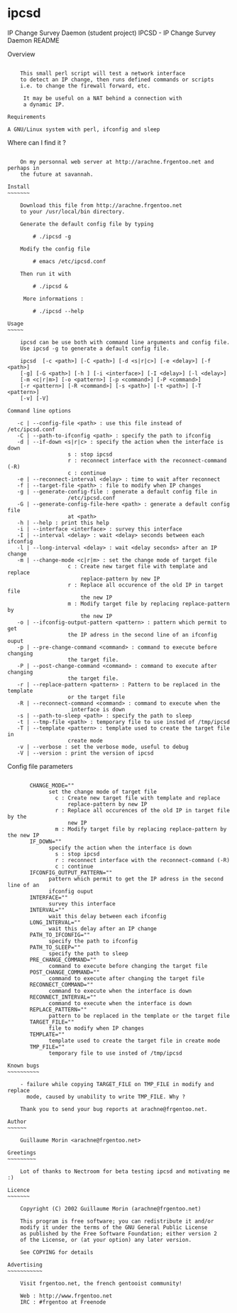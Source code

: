 # ipcsd
IP Change Survey Daemon (student project)
IPCSD - IP Change Survey Daemon 
README

Overview
~~~~~~~~

	This small perl script will test a network interface
	to detect an IP change, then runs defined commands or scripts
	i.e. to change the firewall forward, etc.

	 It may be useful on a NAT behind a connection with 
	 a dynamic IP.

Requirements 
~~~~~~~~~~~~

	A GNU/Linux system with perl, ifconfig and sleep

Where can I find it ?
~~~~~~~~~~~~~~~~~~~~

	On my personnal web server at http://arachne.frgentoo.net and perhaps in 
	the future at savannah.

Install
~~~~~~~

	Download this file from http://arachne.frgentoo.net 
	to your /usr/local/bin directory. 

	Generate the default config file by typing

		# ./ipcsd -g

	Modify the config file

		# emacs /etc/ipcsd.conf

	Then run it with

		# ./ipcsd &

	 More informations : 

		# ./ipcsd --help

Usage
~~~~~

	ipcsd can be use both with command line arguments and config file.
	Use ipcsd -g to generate a default config file.

	ipcsd  [-c <path>] [-C <path>] [-d <s|r|c>] [-e <delay>] [-f <path>] 
	[-g] [-G <path>] [-h ] [-i <interface>] [-I <delay>] [-l <delay>] 
	[-m <c|r|m>] [-o <pattern>] [-p <command>] [-P <command>] 
	[-r <pattern>] [-R <command>] [-s <path>] [-t <path>] [-T <pattern>] 
	[-v] [-V]

Command line options 
~~~~~~~~~~~~~~~~~~~~

       -c | --config-file <path> : use this file instead of /etc/ipcsd.conf
       -C | --path-to-ifconfig <path> : specify the path to ifconfig
       -d | --if-down <s|r|c> : specify the action when the interface is down
                       s : stop ipcsd
                       r : reconnect interface with the reconnect-command (-R)
                       c : continue
       -e | --reconnect-interval <delay> : time to wait after reconnect
       -f | --target-file <path> : file to modify when IP changes
       -g | --generate-config-file : generate a default config file in
                       /etc/ipcsd.conf
       -G | --generate-config-file-here <path> : generate a default config file
                       at <path>
       -h | --help : print this help
       -i | --interface <interface> : survey this interface
       -I | --interval <delay> : wait <delay> seconds between each ifconfig
       -l | --long-interval <delay> : wait <delay seconds> after an IP change
       -m | --change-mode <c|r|m> : set the change mode of target file
                       c : Create new target file with template and replace
                           replace-pattern by new IP
                       r : Replace all occurence of the old IP in target file
                           the new IP
                       m : Modify target file by replacing replace-pattern by
                           the new IP
       -o | --ifconfig-output-pattern <pattern> : pattern which permit to get
                       the IP adress in the second line of an ifconfig ouput
       -p | --pre-change-command <command> : command to execute before changing
                       the target file.
       -P | --post-change-command <command> : command to execute after changing
                       the target file.
       -r | --replace-pattern <pattern> : Pattern to be replaced in the template
                       or the target file
       -R | --reconnect-command <command> : command to execute when the
                        interface is down
       -s | --path-to-sleep <path> : specify the path to sleep
       -t | --tmp-file <path> : temporary file to use insted of /tmp/ipcsd
       -T | --template <pattern> : template used to create the target file in 
                       create mode
       -v | --verbose : set the verbose mode, useful to debug
       -V | --version : print the version of ipcsd

Config file parameters 
~~~~~~~~~~~~~~~~~~~~~~

       CHANGE_MODE=""
             set the change mode of target file
               c : Create new target file with template and replace
                   replace-pattern by new IP
               r : Replace all occurences of the old IP in target file by the 
                   new IP
               m : Modify target file by replacing replace-pattern by the new IP
       IF_DOWN=""
             specify the action when the interface is down
               s : stop ipcsd
               r : reconnect interface with the reconnect-command (-R)
               c : continue
       IFCONFIG_OUTPUT_PATTERN=""
             pattern which permit to get the IP adress in the second line of an
             ifconfig ouput
       INTERFACE=""
             survey this interface
       INTERVAL=""
             wait this delay between each ifconfig
       LONG_INTERVAL=""
             wait this delay after an IP change
       PATH_TO_IFCONFIG=""
             specify the path to ifconfig
       PATH_TO_SLEEP=""
             specify the path to sleep
       PRE_CHANGE_COMMAND=""
             command to execute before changing the target file
       POST_CHANGE_COMMAND=""
             command to execute after changing the target file
       RECONNECT_COMMAND=""
             command to execute when the interface is down
       RECONNECT_INTERVAL=""
             command to execute when the interface is down
       REPLACE_PATTERN=""
             pattern to be replaced in the template or the target file
       TARGET_FILE=""
             file to modify when IP changes
       TEMPLATE=""
             template used to create the target file in create mode
       TMP_FILE=""
             temporary file to use insted of /tmp/ipcsd

Known bugs
~~~~~~~~~~

	- failure while copying TARGET_FILE on TMP_FILE in modify and replace 
	  mode, caused by unability to write TMP_FILE. Why ?

	Thank you to send your bug reports at arachne@frgentoo.net.

Author
~~~~~~

	Guillaume Morin <arachne@frgentoo.net>

Greetings
~~~~~~~~~

	Lot of thanks to Nectroom for beta testing ipcsd and motivating me :)

Licence
~~~~~~~

	Copyright (C) 2002 Guillaume Morin (arachne@frgentoo.net)

	This program is free software; you can redistribute it and/or
	modify it under the terms of the GNU General Public License
	as published by the Free Software Foundation; either version 2
   	of the License, or (at your option) any later version.

	See COPYING for details

Advertising
~~~~~~~~~~~

	Visit frgentoo.net, the french gentooist community!

	Web : http://www.frgentoo.net
	IRC : #frgentoo at Freenode
